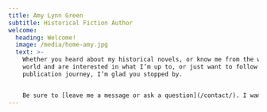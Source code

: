 ```yaml
---
title: Amy Lynn Green
subtitle: Historical Fiction Author
welcome:
  heading: Welcome!
  image: /media/home-amy.jpg
  text: >-
    Whether you heard about my historical novels, or know me from the writing
    world and are interested in what I’m up to, or just want to follow my
    publication journey, I’m glad you stopped by.


    Be sure to [leave me a message or ask a question](/contact/). I want this to have a community feel. After all, we readers have to stick together!
---
```

